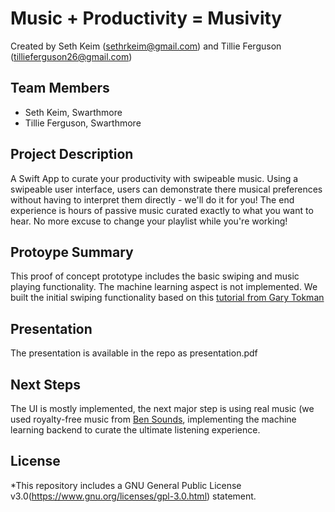 #  Music + Productivity = Musivity

Created by Seth Keim (sethrkeim@gmail.com) and Tillie Ferguson (tillieferguson26@gmail.com)

## Team Members

- Seth Keim, Swarthmore
- Tillie Ferguson, Swarthmore

## Project Description

A Swift App to curate your productivity with swipeable music. Using a swipeable user interface, users can demonstrate there musical preferences
without having to interpret them directly - we'll do it for you! The end experience is hours of passive music curated exactly
to what you want to hear. No more excuse to change your playlist while you're working! 

## Protoype Summary

This proof of concept prototype includes the basic swiping and music playing functionality. The machine learning aspect is not implemented. We built the initial swiping functionality based on this [tutorial from Gary Tokman](https://www.youtube.com/watch?v=YjQj3KAkkIM&t=967s)

## Presentation

The presentation is available in the repo as presentation.pdf

## Next Steps

The UI is mostly implemented, the next major step is using real music (we used royalty-free music from [Ben Sounds](bensounds.com), 
implementing the machine learning backend to curate the ultimate listening experience.

## License

*This repository includes a GNU General Public License v3.0(https://www.gnu.org/licenses/gpl-3.0.html) statement.
